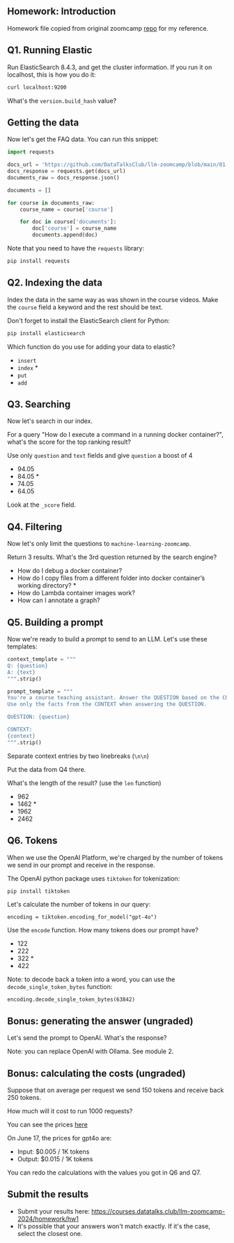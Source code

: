 ## Homework: Introduction

Homework file copied from original zoomcamp [repo](https://github.com/DataTalksClub/llm-zoomcamp/blob/main/cohorts/2024/01-intro/homework.md) for my reference. 

## Q1. Running Elastic 

Run ElasticSearch 8.4.3, and get the cluster information. If you run it on localhost, this is how you do it:

```bash
curl localhost:9200
```

What's the `version.build_hash` value?


## Getting the data

Now let's get the FAQ data. You can run this snippet:

```python
import requests 

docs_url = 'https://github.com/DataTalksClub/llm-zoomcamp/blob/main/01-intro/documents.json?raw=1'
docs_response = requests.get(docs_url)
documents_raw = docs_response.json()

documents = []

for course in documents_raw:
    course_name = course['course']

    for doc in course['documents']:
        doc['course'] = course_name
        documents.append(doc)
```

Note that you need to have the `requests` library:

```bash
pip install requests
```

## Q2. Indexing the data

Index the data in the same way as was shown in the course videos. Make the `course` field a keyword and the rest should be text. 

Don't forget to install the ElasticSearch client for Python:

```bash
pip install elasticsearch
```

Which function do you use for adding your data to elastic?

* `insert`
* `index` *
* `put`
* `add`

## Q3. Searching

Now let's search in our index. 

For a query "How do I execute a command in a running docker container?", what's the score for the top ranking result? 

Use only `question` and `text` fields and give `question` a boost of 4

* 94.05
* 84.05 *
* 74.05
* 64.05

Look at the `_score` field.

## Q4. Filtering

Now let's only limit the questions to `machine-learning-zoomcamp`.

Return 3 results. What's the 3rd question returned by the search engine?

* How do I debug a docker container?
* How do I copy files from a different folder into docker container’s working directory? *
* How do Lambda container images work?
* How can I annotate a graph?

## Q5. Building a prompt

Now we're ready to build a prompt to send to an LLM. Let's use these templates:


```python
context_template = """
Q: {question}
A: {text}
""".strip()

prompt_template = """
You're a course teaching assistant. Answer the QUESTION based on the CONTEXT from the FAQ database.
Use only the facts from the CONTEXT when answering the QUESTION.

QUESTION: {question}

CONTEXT:
{context}
""".strip()
```

Separate context entries by two linebreaks (`\n\n`)

Put the data from Q4 there. 

What's the length of the result? (use the `len` function)

* 962
* 1462 *
* 1962
* 2462

## Q6. Tokens

When we use the OpenAI Platform, we're charged by the number of 
tokens we send in our prompt and receive in the response.

The OpenAI python package uses `tiktoken` for tokenization:

```bash
pip install tiktoken
```

Let's calculate the number of tokens in our query: 

```
encoding = tiktoken.encoding_for_model("gpt-4o")
```

Use the `encode` function. How many tokens does our prompt have?

* 122
* 222
* 322 *
* 422

Note: to decode back a token into a word, you can use the `decode_single_token_bytes` function:

```
encoding.decode_single_token_bytes(63842)
```

## Bonus: generating the answer (ungraded)

Let's send the prompt to OpenAI. What's the response?  

Note: you can replace OpenAI with Ollama. See module 2.

## Bonus: calculating the costs (ungraded)

Suppose that on average per request we send 150 tokens and receive back 250 tokens.

How much will it cost to run 1000 requests?

You can see the prices [here](https://openai.com/api/pricing/)

On June 17, the prices for gpt4o are:

* Input: $0.005 / 1K tokens
* Output: $0.015 / 1K tokens

You can redo the calculations with the values you got in Q6 and Q7.


## Submit the results

* Submit your results here: https://courses.datatalks.club/llm-zoomcamp-2024/homework/hw1
* It's possible that your answers won't match exactly. If it's the case, select the closest one.
